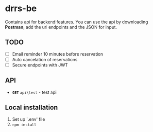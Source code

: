 # drrs-be
Contains api for backend features. You can use the api by downloading **Postman**, add the url endpoints and the JSON for input.

## TODO
- [ ] Email reminder 10 minutes before reservation
- [ ] Auto cancelation of reservations
- [ ] Secure endpoints with JWT

## API
- **`GET`** `api\test` - test api

## Local installation
1. Set up `.env' file
2. `npm install`